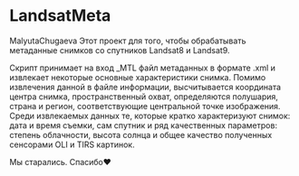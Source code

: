 # LandsatMeta
MalyutaChugaeva
Этот проект для того, чтобы обрабатывать метаданные снимков со спутников Landsat8 и Landsat9.

Скрипт принимает на вход _MTL файл метаданных в формате .xml и извлекает некоторые основные характеристики снимка.
Помимо извлечения данной в файле информации, высчитывается координата центра снимка, пространственный охват, определяются полушария, страна и регион, соответствующие центральной точке изображения. Среди извлекаемых данных те, которые кратко характеризуют снимок: дата и время съемки, сам спутник и ряд качественных параметров: степень облачности, высота солнца и общее качество полученных сенсорами OLI и TIRS картинок.

Мы старались. Спасибо❤️
